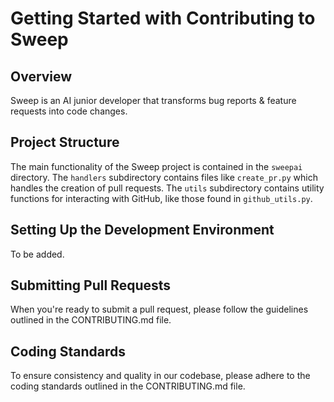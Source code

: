 # Getting Started with Contributing to Sweep

## Overview
Sweep is an AI junior developer that transforms bug reports & feature requests into code changes.

## Project Structure
The main functionality of the Sweep project is contained in the `sweepai` directory. The `handlers` subdirectory contains files like `create_pr.py` which handles the creation of pull requests. The `utils` subdirectory contains utility functions for interacting with GitHub, like those found in `github_utils.py`.

## Setting Up the Development Environment
To be added.

## Submitting Pull Requests
When you're ready to submit a pull request, please follow the guidelines outlined in the CONTRIBUTING.md file.

## Coding Standards
To ensure consistency and quality in our codebase, please adhere to the coding standards outlined in the CONTRIBUTING.md file.
